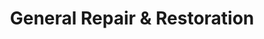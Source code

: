 ---
title: "General Repair & Restoration"
url: /zanesville/general-repair-und-restoration/
shop: Allgemein
---